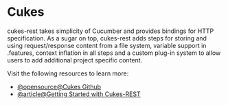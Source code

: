# Cukes

cukes-rest takes simplicity of Cucumber and provides bindings for HTTP specification. As a sugar on top, cukes-rest adds steps for storing and using request/response content from a file system, variable support in .features, context inflation in all steps and a custom plug-in system to allow users to add additional project specific content.

Visit the following resources to learn more:

- [@opensource@Cukes Github](https://github.com/ctco/cukes)
- [@article@Getting Started with Cukes-REST](https://speakerdeck.com/larchaon/getting-started-with-cukes-rest?slide=23)
